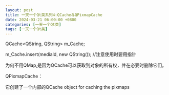 ```yaml
---
layout: post
title: 一天一个Qt类系列4:QCache与QPixmapCache
date: 2024-03-21 06:00:00 +0800
categories: [一天一个Qt类]
tags: [一天一个Qt类]
---
```

QCache<QString, QString> m_Cache;

m_Cache.insert(mediaId, new QString()); //注意使用时要用指针

为何不用QMap,是因为QCache可以获取到对象的所有权，并在必要时删除它们。

QPixmapCache：

它创建了一个内部的QCache object for caching the pixmaps

